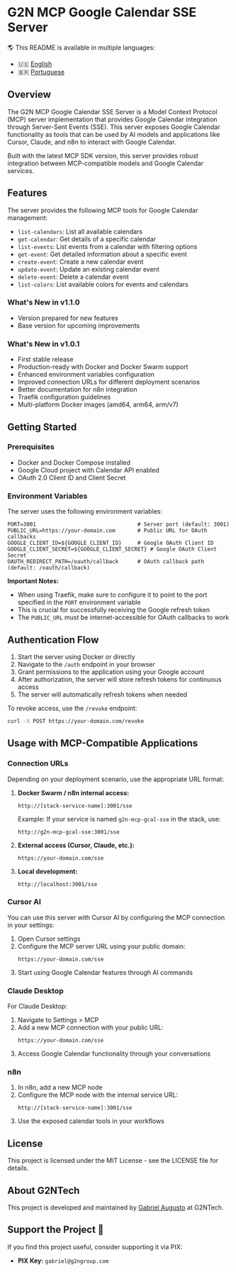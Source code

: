 # G2N MCP Google Calendar SSE Server

🌎 This README is available in multiple languages:
- 🇺🇸 [English](README.md)
- 🇧🇷 [Portuguese](README.pt-br.md)

## Overview

The G2N MCP Google Calendar SSE Server is a Model Context Protocol (MCP) server implementation that provides Google Calendar integration through Server-Sent Events (SSE). This server exposes Google Calendar functionality as tools that can be used by AI models and applications like Cursor, Claude, and n8n to interact with Google Calendar.

Built with the latest MCP SDK version, this server provides robust integration between MCP-compatible models and Google Calendar services.

## Features

The server provides the following MCP tools for Google Calendar management:

- `list-calendars`: List all available calendars
- `get-calendar`: Get details of a specific calendar
- `list-events`: List events from a calendar with filtering options
- `get-event`: Get detailed information about a specific event
- `create-event`: Create a new calendar event
- `update-event`: Update an existing calendar event
- `delete-event`: Delete a calendar event
- `list-colors`: List available colors for events and calendars

### What's New in v1.1.0
- Version prepared for new features
- Base version for upcoming improvements

### What's New in v1.0.1

- First stable release
- Production-ready with Docker and Docker Swarm support
- Enhanced environment variables configuration
- Improved connection URLs for different deployment scenarios
- Better documentation for n8n integration
- Traefik configuration guidelines
- Multi-platform Docker images (amd64, arm64, arm/v7)

## Getting Started

### Prerequisites

- Docker and Docker Compose installed
- Google Cloud project with Calendar API enabled
- OAuth 2.0 Client ID and Client Secret

### Environment Variables

The server uses the following environment variables:

```env
PORT=3001                                # Server port (default: 3001)
PUBLIC_URL=https://your-domain.com       # Public URL for OAuth callbacks
GOOGLE_CLIENT_ID=${GOOGLE_CLIENT_ID}     # Google OAuth Client ID
GOOGLE_CLIENT_SECRET=${GOOGLE_CLIENT_SECRET} # Google OAuth Client Secret
OAUTH_REDIRECT_PATH=/oauth/callback      # OAuth callback path (default: /oauth/callback)
```

**Important Notes:**
- When using Traefik, make sure to configure it to point to the port specified in the `PORT` environment variable
- This is crucial for successfully receiving the Google refresh token
- The `PUBLIC_URL` must be internet-accessible for OAuth callbacks to work

## Authentication Flow

1. Start the server using Docker or directly
2. Navigate to the `/auth` endpoint in your browser
3. Grant permissions to the application using your Google account
4. After authorization, the server will store refresh tokens for continuous access
5. The server will automatically refresh tokens when needed

To revoke access, use the `/revoke` endpoint:
```bash
curl -X POST https://your-domain.com/revoke
```

## Usage with MCP-Compatible Applications

### Connection URLs

Depending on your deployment scenario, use the appropriate URL format:

1. **Docker Swarm / n8n internal access:**
   ```
   http://[stack-service-name]:3001/sse
   ```
   Example: If your service is named `g2n-mcp-gcal-sse` in the stack, use:
   ```
   http://g2n-mcp-gcal-sse:3001/sse
   ```

2. **External access (Cursor, Claude, etc.):**
   ```
   https://your-domain.com/sse
   ```

3. **Local development:**
   ```
   http://localhost:3001/sse
   ```

### Cursor AI

You can use this server with Cursor AI by configuring the MCP connection in your settings:

1. Open Cursor settings
2. Configure the MCP server URL using your public domain:
   ```
   https://your-domain.com/sse
   ```
3. Start using Google Calendar features through AI commands

### Claude Desktop

For Claude Desktop:

1. Navigate to Settings > MCP
2. Add a new MCP connection with your public URL:
   ```
   https://your-domain.com/sse
   ```
3. Access Google Calendar functionality through your conversations

### n8n

1. In n8n, add a new MCP node
2. Configure the MCP node with the internal service URL:
   ```
   http://[stack-service-name]:3001/sse
   ```
3. Use the exposed calendar tools in your workflows 

## License

This project is licensed under the MIT License - see the LICENSE file for details.

## About G2NTech

This project is developed and maintained by [Gabriel Augusto](https://github.com/oaugustosgabriel) at G2NTech.

## Support the Project 💜

If you find this project useful, consider supporting it via PIX:
- **PIX Key:** `gabriel@g2ngroup.com` 